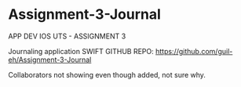 # Assignment-3-Journal
APP DEV IOS UTS - ASSIGNMENT 3

Journaling application SWIFT
GITHUB REPO: https://github.com/guil-eh/Assignment-3-Journal

Collaborators not showing even though added, not sure why.
